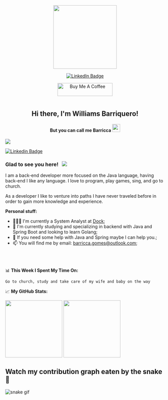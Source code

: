 <div id="header" align="center">
  <img src="https://media.giphy.com/media/fkZukR450RQ1qnGaq9/giphy.gif" width="200"/>
</div>
<p align="center">
<a href="https://www.linkedin.com/in/williamsbgomes"><img src="https://img.shields.io/badge/LinkedIn-blue?style=for-the-badge&logo=linkedin&logoColor=white" alt="LinkedIn Badge"></a>
</p>
<p align="center">
<a href="https://www.buymeacoffee.com/zed0" target="_blank"><img src="https://cdn.buymeacoffee.com/buttons/default-orange.png" alt="Buy Me A Coffee" height="41" width="174"></a>
</p>
<p align="center"><img src="https://komarev.com/ghpvc/?username=williamsbarriquero&style=flat-square&color=green" alt=""></p>


<h2 align="center">Hi there, I'm Williams Barriquero!</h2>
<h4 align="center">But you can call me Barricca <img src="https://media.giphy.com/media/hvRJCLFzcasrR4ia7z/giphy.gif" width="25"></h4>


<div> 
  <a href="https://www.linkedin.com/in/williamsbgomes/" target="_blank"><img src="https://img.shields.io/badge/-LinkedIn-%230077B5?style=for-the-badge&logo=linkedin&logoColor=white" target="_blank"></a>
  <!-- <a href="https://www.instagram.com/priscilamayume/" target="_blank"><img src="https://img.shields.io/badge/-Instagram-%23E4405F?style=for-the-badge&logo=instagram&logoColor=white" target="_blank"></a> -->
</div>

[![Linkedin Badge](https://img.shields.io/badge/-LinkedIn-0e76a8?style=flat-square&logo=Linkedin&logoColor=white)](https://www.linkedin.com/in/williamsbgomes)

### Glad to see you here! &nbsp; ![](https://visitor-badge.glitch.me/badge?page_id=williamsbarriquero.williamsbarriquero)

I am a back-end developer more focused on the Java language, having back-end I like any language. I love to program, play games, sing, and go to church.

As a developer I like to venture into paths I have never traveled before in order to gain more knowledge and experience.  

**Personal stuff:**

- 👨🏻‍💻 I'm currently a System Analyst at [Dock](https://www.linkedin.com/company/dock-community);
- 🚀 I'm currently studying and specializing in backend with Java and Spring Boot and looking to learn Golang;
- 💬 If you need some help with Java and Spring maybe I can help you.;
- 📫 You will find me by email: barricca.gomes@outlook.com;
</br>


</br>

📊 **This Week I Spent My Time On:**
<!--START_SECTION:waka-->
```text
Go to church, study and take care of my wife and baby on the way
```
<!--END_SECTION:waka-->

📈 **My GitHub Stats:**

<p>
  <img height="180em" src="https://github-readme-stats.vercel.app/api?username=williamsbarriquero&show_icons=true&hide_border=true&count_private=true&include_all_commits=true&theme=github_dark" />
  <img height="180em" src="https://github-readme-stats.vercel.app/api/top-langs/?username=williamsbarriquero&exclude_repo=KNN-Image-Classification&show_icons=true&hide_border=true&layout=compact&langs_count=10&theme=github_dark"/>
</p>

## Watch my contribution graph eaten by the snake 🐍 
 
  ![snake gif](https://github.com/williamsbarriquero/williamsbarriquero/blob/output/github-contribution-grid-snake.svg)




